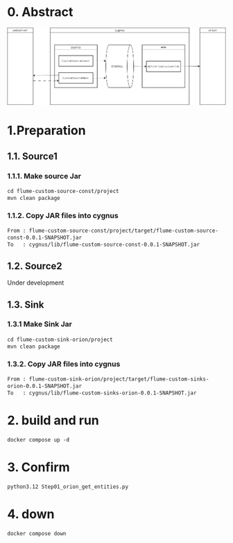 # 0. Abstract
![image](https://github.com/crayoncrayon2003/sample_FIWARE/blob/main/sample5_OrionAndCygnus/sample3_RESTCygnusOrion/figure.png)

# 1.Preparation

## 1.1. Source1

### 1.1.1. Make source Jar
```
cd flume-custom-source-const/project
mvn clean package
```

### 1.1.2. Copy JAR files into cygnus
```
From : flume-custom-source-const/project/target/flume-custom-source-const-0.0.1-SNAPSHOT.jar
To   : cygnus/lib/flume-custom-source-const-0.0.1-SNAPSHOT.jar
```


## 1.2. Source2
Under development



## 1.3. Sink

### 1.3.1 Make Sink Jar
```
cd flume-custom-sink-orion/project
mvn clean package
```

### 1.3.2. Copy JAR files into cygnus
```
From : flume-custom-sink-orion/project/target/flume-custom-sinks-orion-0.0.1-SNAPSHOT.jar
To   : cygnus/lib/flume-custom-sinks-orion-0.0.1-SNAPSHOT.jar
```

# 2. build and run
```
docker compose up -d
```

# 3. Confirm
```
python3.12 Step01_orion_get_entities.py
```

# 4. down
```
docker compose down
```
